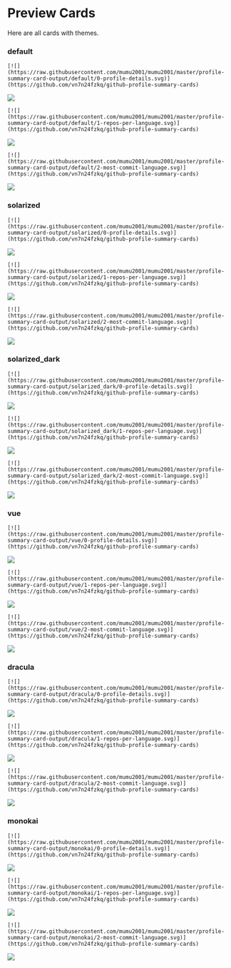 
# Preview Cards

Here are all cards with themes.


### default


```
[![](https://raw.githubusercontent.com/mumu2001/mumu2001/master/profile-summary-card-output/default/0-profile-details.svg)](https://github.com/vn7n24fzkq/github-profile-summary-cards)
```
![](https://raw.githubusercontent.com/mumu2001/mumu2001/master/profile-summary-card-output/default/0-profile-details.svg)


```
[![](https://raw.githubusercontent.com/mumu2001/mumu2001/master/profile-summary-card-output/default/1-repos-per-language.svg)](https://github.com/vn7n24fzkq/github-profile-summary-cards)
```
![](https://raw.githubusercontent.com/mumu2001/mumu2001/master/profile-summary-card-output/default/1-repos-per-language.svg)


```
[![](https://raw.githubusercontent.com/mumu2001/mumu2001/master/profile-summary-card-output/default/2-most-commit-language.svg)](https://github.com/vn7n24fzkq/github-profile-summary-cards)
```
![](https://raw.githubusercontent.com/mumu2001/mumu2001/master/profile-summary-card-output/default/2-most-commit-language.svg)


### solarized


```
[![](https://raw.githubusercontent.com/mumu2001/mumu2001/master/profile-summary-card-output/solarized/0-profile-details.svg)](https://github.com/vn7n24fzkq/github-profile-summary-cards)
```
![](https://raw.githubusercontent.com/mumu2001/mumu2001/master/profile-summary-card-output/solarized/0-profile-details.svg)


```
[![](https://raw.githubusercontent.com/mumu2001/mumu2001/master/profile-summary-card-output/solarized/1-repos-per-language.svg)](https://github.com/vn7n24fzkq/github-profile-summary-cards)
```
![](https://raw.githubusercontent.com/mumu2001/mumu2001/master/profile-summary-card-output/solarized/1-repos-per-language.svg)


```
[![](https://raw.githubusercontent.com/mumu2001/mumu2001/master/profile-summary-card-output/solarized/2-most-commit-language.svg)](https://github.com/vn7n24fzkq/github-profile-summary-cards)
```
![](https://raw.githubusercontent.com/mumu2001/mumu2001/master/profile-summary-card-output/solarized/2-most-commit-language.svg)


### solarized_dark


```
[![](https://raw.githubusercontent.com/mumu2001/mumu2001/master/profile-summary-card-output/solarized_dark/0-profile-details.svg)](https://github.com/vn7n24fzkq/github-profile-summary-cards)
```
![](https://raw.githubusercontent.com/mumu2001/mumu2001/master/profile-summary-card-output/solarized_dark/0-profile-details.svg)


```
[![](https://raw.githubusercontent.com/mumu2001/mumu2001/master/profile-summary-card-output/solarized_dark/1-repos-per-language.svg)](https://github.com/vn7n24fzkq/github-profile-summary-cards)
```
![](https://raw.githubusercontent.com/mumu2001/mumu2001/master/profile-summary-card-output/solarized_dark/1-repos-per-language.svg)


```
[![](https://raw.githubusercontent.com/mumu2001/mumu2001/master/profile-summary-card-output/solarized_dark/2-most-commit-language.svg)](https://github.com/vn7n24fzkq/github-profile-summary-cards)
```
![](https://raw.githubusercontent.com/mumu2001/mumu2001/master/profile-summary-card-output/solarized_dark/2-most-commit-language.svg)


### vue


```
[![](https://raw.githubusercontent.com/mumu2001/mumu2001/master/profile-summary-card-output/vue/0-profile-details.svg)](https://github.com/vn7n24fzkq/github-profile-summary-cards)
```
![](https://raw.githubusercontent.com/mumu2001/mumu2001/master/profile-summary-card-output/vue/0-profile-details.svg)


```
[![](https://raw.githubusercontent.com/mumu2001/mumu2001/master/profile-summary-card-output/vue/1-repos-per-language.svg)](https://github.com/vn7n24fzkq/github-profile-summary-cards)
```
![](https://raw.githubusercontent.com/mumu2001/mumu2001/master/profile-summary-card-output/vue/1-repos-per-language.svg)


```
[![](https://raw.githubusercontent.com/mumu2001/mumu2001/master/profile-summary-card-output/vue/2-most-commit-language.svg)](https://github.com/vn7n24fzkq/github-profile-summary-cards)
```
![](https://raw.githubusercontent.com/mumu2001/mumu2001/master/profile-summary-card-output/vue/2-most-commit-language.svg)


### dracula


```
[![](https://raw.githubusercontent.com/mumu2001/mumu2001/master/profile-summary-card-output/dracula/0-profile-details.svg)](https://github.com/vn7n24fzkq/github-profile-summary-cards)
```
![](https://raw.githubusercontent.com/mumu2001/mumu2001/master/profile-summary-card-output/dracula/0-profile-details.svg)


```
[![](https://raw.githubusercontent.com/mumu2001/mumu2001/master/profile-summary-card-output/dracula/1-repos-per-language.svg)](https://github.com/vn7n24fzkq/github-profile-summary-cards)
```
![](https://raw.githubusercontent.com/mumu2001/mumu2001/master/profile-summary-card-output/dracula/1-repos-per-language.svg)


```
[![](https://raw.githubusercontent.com/mumu2001/mumu2001/master/profile-summary-card-output/dracula/2-most-commit-language.svg)](https://github.com/vn7n24fzkq/github-profile-summary-cards)
```
![](https://raw.githubusercontent.com/mumu2001/mumu2001/master/profile-summary-card-output/dracula/2-most-commit-language.svg)


### monokai


```
[![](https://raw.githubusercontent.com/mumu2001/mumu2001/master/profile-summary-card-output/monokai/0-profile-details.svg)](https://github.com/vn7n24fzkq/github-profile-summary-cards)
```
![](https://raw.githubusercontent.com/mumu2001/mumu2001/master/profile-summary-card-output/monokai/0-profile-details.svg)


```
[![](https://raw.githubusercontent.com/mumu2001/mumu2001/master/profile-summary-card-output/monokai/1-repos-per-language.svg)](https://github.com/vn7n24fzkq/github-profile-summary-cards)
```
![](https://raw.githubusercontent.com/mumu2001/mumu2001/master/profile-summary-card-output/monokai/1-repos-per-language.svg)


```
[![](https://raw.githubusercontent.com/mumu2001/mumu2001/master/profile-summary-card-output/monokai/2-most-commit-language.svg)](https://github.com/vn7n24fzkq/github-profile-summary-cards)
```
![](https://raw.githubusercontent.com/mumu2001/mumu2001/master/profile-summary-card-output/monokai/2-most-commit-language.svg)

